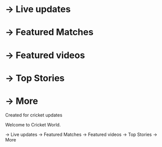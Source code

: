 <!DOCTYPE html>
<html>
<head>
<title>Cricket World</title>
</head>
<body>

<h1>-> Live updates <h1>
<h1>-> Featured Matches <h1>
<h1>-> Featured videos <h1>
<h1>-> Top Stories <h1>
<h1>-> More </h1> 


</body>
</html>
	
Created for cricket updates


Welcome to Cricket World.

-> Live updates
-> Featured Matches
-> Featured videos 
-> Top Stories
-> More

